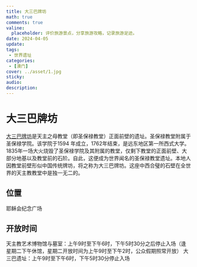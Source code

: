 ```yaml
---
title: 大三巴牌坊
math: true
comments: true
valine:
  placeholder: 评价旅游景点，分享旅游攻略，记录旅游足迹。
date: 2024-04-05
update:
tags: 
 - 世界遗址
categories: 
 - [澳门]
cover: ../asset/1.jpg
sticky:
audio:
description:
---
```

# 大三巴牌坊
[大三巴牌坊](https://www.macaotourism.gov.mo/zh-hans/sightseeing/macao-world-heritage/ruins-of-st-pauls)是天主之母教堂（即圣保禄教堂）正面前壁的遗址。圣保禄教堂附属于圣保禄学院。该学院于1594 年成立，1762年结束，是远东地区第一所西式大学。1835年一场大火烧毁了圣保禄学院及其附属的教堂，仅剩下教堂的正面前壁、大部分地基以及教堂前的石阶。自此，这便成为世界闻名的圣保禄教堂遗址。本地人因教堂前壁形似中国传统牌坊，将之称为大三巴牌坊。这座中西合璧的石壁在全世界的天主教教堂中是独一无二的。
## 位置
耶稣会纪念广场
## 开放时间
天主教艺术博物馆与墓室：上午9时至下午6时，下午5时30分之后停止入场（逢星期二下午休馆，星期二开放时间为上午9时至下午2时，公众假期照常开放）
大三巴遗址：上午9时至下午6时，下午5时30分停止入场